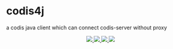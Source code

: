 # codis4j
a codis java client which can connect codis-server without proxy

<p align="center">
    <p align="center">
         <a href="https://github.com/zhaofutao/codis4j/blob/master/LICENSE">
             <img src="https://img.shields.io/badge/license-MIT-000000.svg" >
         </a>
        <a href="https://travis-ci.org/zhaofutao/codis4j">
            <img src="https://travis-ci.org/zhaofutao/codis4j.svg?branch=master" >
        </a>
        <a href="https://maven-badges.herokuapp.com/maven-central/com.zhaofutao/codis4j/">
            <img src="https://maven-badges.herokuapp.com/maven-central/com.zhaofutao/codis4j/badge.svg" >
        </a>
         <a href="https://github.com/zhaofutao/codis4j/releases">
             <img src="https://img.shields.io/github/release/zhaofutao/codis4j.svg" >
         </a>
    </p>    
</p>
